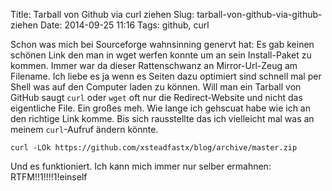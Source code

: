 Title: Tarball von Github via curl ziehen 
Slug: tarball-von-github-via-github-ziehen 
Date: 2014-09-25 11:16
Tags: github, curl 

Schon was mich bei Sourceforge wahnsinning genervt hat: Es gab keinen schönen Link den man in wget werfen konnte um an sein Install-Paket zu kommen. Immer war da dieser Rattenschwanz an Mirror-Url-Zeug am Filename. Ich liebe es ja wenn es Seiten dazu optimiert sind schnell mal per Shell was auf den Computer laden zu können. Will man ein Tarball von GitHub saugt `curl` oder `wget` oft nur die Redirect-Website und nicht das eigentliche File. Ein großes meh. Wie lange ich gehscuat habe wie ich an den richtige Link komme. Bis sich rausstellte das ich vielleicht mal was an meinem `curl`-Aufruf ändern könnte.

	curl -LOk https://github.com/xsteadfastx/blog/archive/master.zip

Und es funktioniert. Ich kann mich immer nur selber ermahnen: RTFM!!1!!!!1!einself
